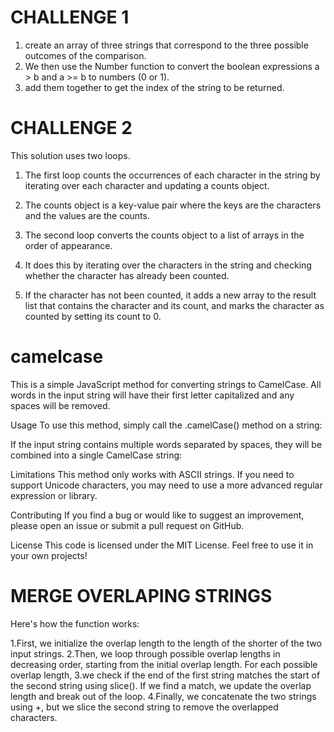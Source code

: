 # CHALLENGE 1
 1. create an array of three strings that correspond to the three possible outcomes of the comparison.
 2. We then use the Number function to convert the boolean expressions a > b and a >= b to numbers (0 or 1).
 3. add them together to get the index of the string to be returned.


 # CHALLENGE 2
 This solution uses two loops.
 1. The first loop counts the occurrences of each character in the string by iterating over each character and updating a counts object. 
 2. The counts object is a key-value pair where the keys are the characters and the values are the counts.

 3. The second loop converts the counts object to a list of arrays in the order of appearance.
 4. It does this by iterating over the characters in the string and checking whether the character has already been counted. 
 5. If the character has not been counted, it adds a new array to the result list that contains the character and its count, and marks the character as counted by setting its count to 0.



# camelcase

This is a simple JavaScript method for converting strings to CamelCase. All words in the input string will have their first letter capitalized and any spaces will be removed.

Usage
To use this method, simply call the .camelCase() method on a string:

If the input string contains multiple words separated by spaces, they will be combined into a single CamelCase string:


Limitations
This method only works with ASCII strings. If you need to support Unicode characters, you may need to use a more advanced regular expression or library.

Contributing
If you find a bug or would like to suggest an improvement, please open an issue or submit a pull request on GitHub.

License
This code is licensed under the MIT License. Feel free to use it in your own projects!



# MERGE OVERLAPING STRINGS

Here's how the function works:

1.First, we initialize the overlap length to the length of the shorter of the two input strings.
2.Then, we loop through possible overlap lengths in decreasing order, starting from the initial overlap length. For each possible overlap length, 3.we check if the end of the first string matches the start of the second string using slice(). If we find a match, we update the overlap length and break out of the loop.
4.Finally, we concatenate the two strings using +, but we slice the second string to remove the overlapped characters.

